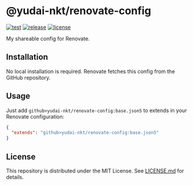 # @yudai-nkt/renovate-config

[![test](https://github.com/yudai-nkt/renovate-config/actions/workflows/test.yml/badge.svg)](https://github.com/yudai-nkt/renovate-config/actions/workflows/test.yml)
[![release](https://img.shields.io/github/v/release/yudai-nkt/renovate-config?sort=semver)](https://github.com/yudai-nkt/renovate-config/releases)
[![license](https://img.shields.io/github/license/yudai-nkt/renovate-config)](https://github.com/yudai-nkt/renovate-config/blob/main/LICENSE.md)

My shareable config for Renovate.

## Installation

No local installation is required.
Renovate fetches this config from the GitHub repository.

## Usage

Just add `github>yudai-nkt/renovate-config:base.json5` to extends in your Renovate configuration:

```json
{
  "extends": "github>yudai-nkt/renovate-config:base.json5"
}
```

## License

This repository is distributed under the MIT License.
See [LICENSE.md](./LICENSE.md) for details.
